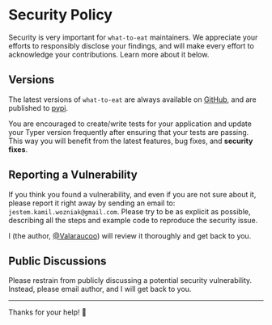 # Security Policy

Security is very important for `what-to-eat` maintainers. We appreciate your efforts to responsibly disclose your findings, and will make every effort to acknowledge your contributions.
Learn more about it below.

## Versions

The latest versions of `what-to-eat` are always available on [GitHub](https://github.com/Valaraucoo/what-to-eat), and are published to [pypi](https://pypi.org/project/what-to-eat/).

You are encouraged to create/write tests for your application and update your Typer version frequently after ensuring that your tests are passing. This way you will benefit from the latest features, bug fixes, and **security fixes**.

## Reporting a Vulnerability

If you think you found a vulnerability, and even if you are not sure about it, please report it right away by sending an email to: `jestem.kamil.wozniak@gmail.com`. Please try to be as explicit as possible, describing all the steps and example code to reproduce the security issue.

I (the author, [@Valaraucoo](https://github.com/Valaraucoo)) will review it thoroughly and get back to you.

## Public Discussions

Please restrain from publicly discussing a potential security vulnerability. Instead, please email author, and I will get back to you.

---

Thanks for your help! 🙇
